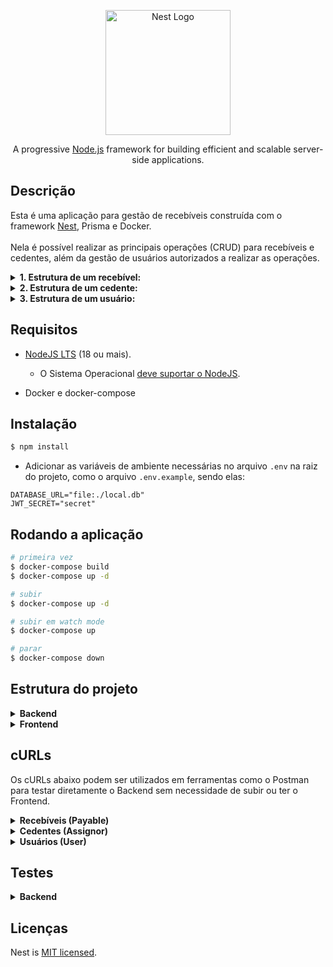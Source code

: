 <p align="center">
  <a href="http://nestjs.com/" target="blank"><img src="https://nestjs.com/img/logo-small.svg" width="200" alt="Nest Logo" /></a>
</p>

[circleci-image]: https://img.shields.io/circleci/build/github/nestjs/nest/master?token=abc123def456
[circleci-url]: https://circleci.com/gh/nestjs/nest

  <p align="center">A progressive <a href="http://nodejs.org" target="_blank">Node.js</a> framework for building efficient and scalable server-side applications.</p>
    <p align="center">


## Descrição

Esta é uma aplicação para gestão de recebíveis construída com o framework [Nest](https://github.com/nestjs/nest), Prisma e Docker.</br></br>
Nela é possível realizar as principais operações (CRUD) para recebíveis e cedentes, além da gestão de usuários autorizados a realizar as operações.

<details>
<summary><strong>1. Estrutura de um recebível:</strong></summary>

```bash
  id: uuid,
  value: number,
  emissionDate: date (2023-08-30),
  assignor: uuid
```
</details>


<details>
<summary><strong>2. Estrutura de um cedente:</strong></summary>

```bash
  name: string,
  document: string,
  email: string,
  phone: string
```
</details>

<details>
<summary><strong>3. Estrutura de um usuário:</strong></summary>

```bash
  username: string,
  password: string
```
</details>


## Requisitos
- [NodeJS LTS](https://github.com/nodesource/distributions/blob/master/README.md#debinstall) (18 ou mais).
  - O Sistema Operacional [deve suportar o NodeJS](https://github-com.translate.goog/nodejs/build/issues/2168?_x_tr_sl=en&_x_tr_tl=pt&_x_tr_hl=pt-BR&_x_tr_pto=nui).

- Docker e docker-compose

## Instalação

```bash
$ npm install
```

- Adicionar as variáveis de ambiente necessárias no arquivo `.env` na raiz do projeto, como o arquivo `.env.example`, sendo elas:

```
DATABASE_URL="file:./local.db"
JWT_SECRET="secret"
```

## Rodando a aplicação

```bash
# primeira vez
$ docker-compose build
$ docker-compose up -d

# subir
$ docker-compose up -d

# subir em watch mode
$ docker-compose up

# parar
$ docker-compose down
```

## Estrutura do projeto
<details>
<summary><strong>Backend</strong></summary>

```bash
prisma
├── local.db
├── migrations
│   ├── 20231114014638_create_payable_and_assignor_tables
│   │   └── migration.sql
│   ├── 20231115022451_update_assignor_id_to_uuid_type
│   │   └── migration.sql
│   ├── 20231115205611_create_users_table
│   │   └── migration.sql
│   └── migration_lock.toml
└── schema.prisma
src
├── app.controller.spec.ts
├── app.controller.ts
├── app.module.ts
├── app.service.ts
├── infra
│   └── database
│       └── prisma
│           ├── assignor.repository.ts
│           ├── payable.repository.ts
│           ├── prisma.module.ts
│           ├── prisma.service.ts
│           ├── test
│           │   ├── assignor-repository.spec.ts
│           │   ├── mock
│           │   │   └── prisma-service.mock.ts
│           │   └── payable-repository.spec.ts
│           └── users.repository.ts
├── main.ts
└── modules
    ├── assignor
    │   ├── assignor.controller.ts
    │   ├── assignor.module.ts
    │   ├── assignor.service.ts
    │   ├── dto
    │   │   └── create-assignor.dto.ts
    │   ├── interfaces
    │   │   ├── assignor.interface.ts
    │   │   ├── assignor.repository.interface.ts
    │   │   └── assignor-service.interface.ts
    │   └── test
    │       ├── assignor.controller.spec.ts
    │       ├── assignor.service.spec.ts
    │       └── mock
    │           └── create-assignor.mock.ts
    ├── auth
    │   ├── auth.controller.ts
    │   ├── auth.guard.ts
    │   ├── auth.module.ts
    │   ├── auth.service.ts
    │   ├── dto
    │   │   └── signIn.dto.ts
    │   └── test
    │       ├── auth.controller.spec.ts
    │       └── auth.service.spec.ts
    ├── payable
    │   ├── dto
    │   │   ├── create-payable.dto.ts
    │   │   └── update-payable.dto.ts
    │   ├── interfaces
    │   │   ├── payable.interface.ts
    │   │   ├── payable.repository.interface.ts
    │   │   └── payable.service.interface.ts
    │   ├── payable.controller.ts
    │   ├── payable.module.ts
    │   ├── payable.service.ts
    │   └── test
    │       ├── mock
    │       │   └── create-payable.mock.ts
    │       ├── payable.controller.spec.ts
    │       └── payable.service.spec.ts
    └── users
        ├── interface
        │   ├── user.interface.ts
        │   ├── users-repository.interface.ts
        │   └── users-service.interface.ts
        ├── test
        │   └── users.service.spec.ts
        ├── users.module.ts
        └── users.service.ts
```
</details>

<details>
<summary><strong>Frontend</strong></summary><br>

```bash

```
</details>


## cURLs
Os cURLs abaixo podem ser utilizados em ferramentas como o Postman para testar diretamente o Backend sem necessidade de subir ou ter o Frontend.

<details>
<summary><strong>Recebíveis (Payable)</strong></summary><br>
</details>

<details>
<summary><strong>Cedentes (Assignor)</strong></summary><br>
</details>

<details>
<summary><strong>Usuários (User)</strong></summary><br>
</details>

## Testes

<details>
<summary><strong>Backend</strong></summary>

```bash
# testes unitários
$ npm run test

# testes unitários com cobertura
$ npm run test:cov
```
</details>


## Licenças

Nest is [MIT licensed](LICENSE).
